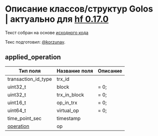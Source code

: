 # Описание классов/структур Golos | актуально для [hf 0.17.0](https://github.com/GolosChain/golos/releases/tag/v0.17.0)
Текст собран на основе [исходного кода](https://github.com/GolosChain/golos/tree/master/plugins/database_api/include/golos/plugins/database_api/applied_operation.hpp)

Текс подготовил: [@korzunav](https://golos.io/@korzunav).

## applied_operation


|Тип поля|Название поля|Описание|
|--------|-------------|--------|
|transaction_id_type|trx_id||
|uint32_t|block|= 0;|
|uint32_t|trx_in_block|= 0;|
|uint16_t|op_in_trx|= 0;|
|uint64_t|virtual_op|= 0;|
|time_point_sec|timestamp||
|[operation](operation.md)|op||
